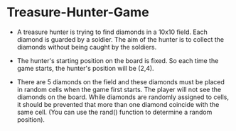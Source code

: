 # Treasure-Hunter-Game

* A treasure hunter is trying to find diamonds in a 10x10 field. Each diamond is guarded by a soldier. 
The aim of the hunter is to collect the diamonds without being caught by the soldiers.

* The hunter's starting position on the board is fixed. So each time the game starts, the hunter's position will be (2,4).

* There are 5 diamonds on the field and these diamonds must be placed in random cells when the game first starts. The player will not see the diamonds on the board. While diamonds are randomly assigned to cells, it should be prevented that more than one diamond coincide with the same cell. (You can use the rand() function to determine a random position).
